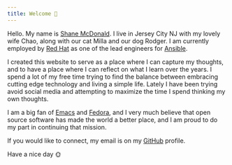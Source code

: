 ```yaml
---
title: Welcome 👋
---
```


Hello. My name is [Shane McDonald](https://www.linkedin.com/in/theshanemcd/). I
live in Jersey City NJ with my lovely wife Chao, along with our cat Milla and
our dog Rodger. I am currently employed by [Red Hat](https://www.redhat.com) as
one of the lead engineers for [Ansible](https://github.com/ansible).

I created this website to serve as a place where I can capture my thoughts, and
to have a place where I can reflect on what I learn over the years. I spend a
lot of my free time trying to find the balance between embracing cutting edge
technology and living a simple life. Lately I have been trying avoid social
media and attempting to maximize the time I spend thinking my own thoughts.

I am a big fan of [Emacs](https://www.gnu.org/software/emacs/) and
[Fedora](https://fedoraproject.org/), and I very much believe that open source
software has made the world a better place, and I am proud to do my part in
continuing that mission.

If you would like to connect, my email is on my
[GitHub](https://github.com/shanemcd) profile.

Have a nice day 🌞
